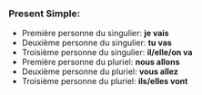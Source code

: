 ### Present Simple:
- Première personne du singulier: **je vais**
- Deuxième personne du singulier: **tu vas**
- Troisième personne du singulier: **il/elle/on va**
- Première personne du pluriel: **nous allons**
- Deuxième personne du pluriel: **vous allez**	
- Troisième personne du pluriel: **ils/elles vont**